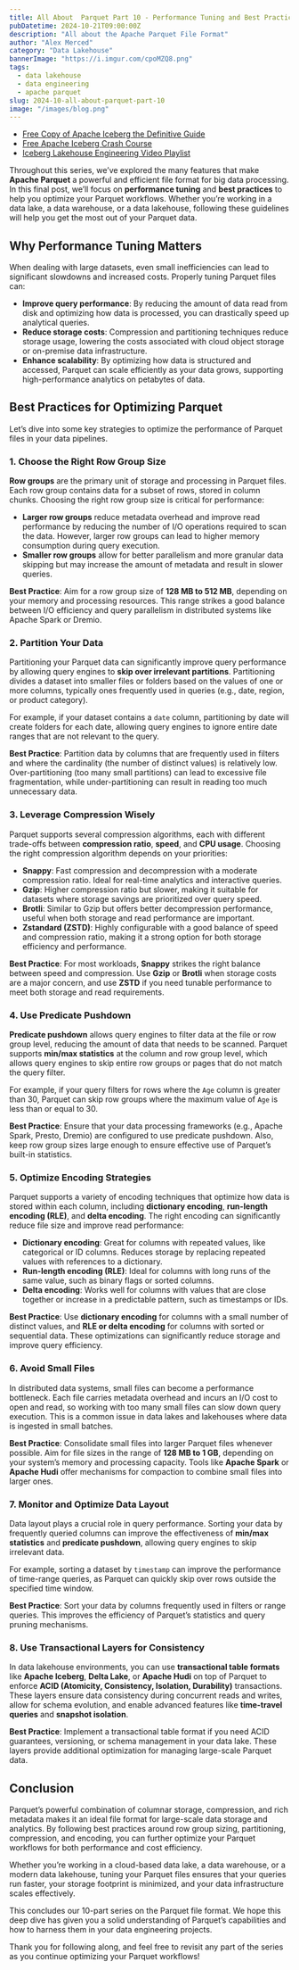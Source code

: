```yaml
---
title: All About  Parquet Part 10 - Performance Tuning and Best Practices with Parquet
pubDatetime: 2024-10-21T09:00:00Z
description: "All about the Apache Parquet File Format"
author: "Alex Merced"
category: "Data Lakehouse"
bannerImage: "https://i.imgur.com/cpoMZQ8.png"
tags:
  - data lakehouse
  - data engineering
  - apache parquet
slug: 2024-10-all-about-parquet-part-10
image: "/images/blog.png"
---
```


- [Free Copy of Apache Iceberg the Definitive Guide](https://hello.dremio.com/wp-apache-iceberg-the-definitive-guide-reg.html?utm_source=alexmerced&utm_medium=external_blog&utm_campaign=allaboutparquet)
- [Free Apache Iceberg Crash Course](https://hello.dremio.com/webcast-an-apache-iceberg-lakehouse-crash-course-reg.html?utm_source=alexmerced&utm_medium=external_blog&utm_campaign=allaboutparquet)
- [Iceberg Lakehouse Engineering Video Playlist](https://www.youtube.com/watch?v=SIriNcVIGJQ&list=PLsLAVBjQJO0p0Yq1fLkoHvt2lEJj5pcYe)

Throughout this series, we’ve explored the many features that make **Apache Parquet** a powerful and efficient file format for big data processing. In this final post, we’ll focus on **performance tuning** and **best practices** to help you optimize your Parquet workflows. Whether you’re working in a data lake, a data warehouse, or a data lakehouse, following these guidelines will help you get the most out of your Parquet data.

## Why Performance Tuning Matters

When dealing with large datasets, even small inefficiencies can lead to significant slowdowns and increased costs. Properly tuning Parquet files can:

- **Improve query performance**: By reducing the amount of data read from disk and optimizing how data is processed, you can drastically speed up analytical queries.
- **Reduce storage costs**: Compression and partitioning techniques reduce storage usage, lowering the costs associated with cloud object storage or on-premise data infrastructure.
- **Enhance scalability**: By optimizing how data is structured and accessed, Parquet can scale efficiently as your data grows, supporting high-performance analytics on petabytes of data.

## Best Practices for Optimizing Parquet

Let’s dive into some key strategies to optimize the performance of Parquet files in your data pipelines.

### 1. Choose the Right Row Group Size

**Row groups** are the primary unit of storage and processing in Parquet files. Each row group contains data for a subset of rows, stored in column chunks. Choosing the right row group size is critical for performance:

- **Larger row groups** reduce metadata overhead and improve read performance by reducing the number of I/O operations required to scan the data. However, larger row groups can lead to higher memory consumption during query execution.
- **Smaller row groups** allow for better parallelism and more granular data skipping but may increase the amount of metadata and result in slower queries.

**Best Practice**: Aim for a row group size of **128 MB to 512 MB**, depending on your memory and processing resources. This range strikes a good balance between I/O efficiency and query parallelism in distributed systems like Apache Spark or Dremio.

### 2. Partition Your Data

Partitioning your Parquet data can significantly improve query performance by allowing query engines to **skip over irrelevant partitions**. Partitioning divides a dataset into smaller files or folders based on the values of one or more columns, typically ones frequently used in queries (e.g., date, region, or product category).

For example, if your dataset contains a `date` column, partitioning by date will create folders for each date, allowing query engines to ignore entire date ranges that are not relevant to the query.

**Best Practice**: Partition data by columns that are frequently used in filters and where the cardinality (the number of distinct values) is relatively low. Over-partitioning (too many small partitions) can lead to excessive file fragmentation, while under-partitioning can result in reading too much unnecessary data.

### 3. Leverage Compression Wisely

Parquet supports several compression algorithms, each with different trade-offs between **compression ratio**, **speed**, and **CPU usage**. Choosing the right compression algorithm depends on your priorities:

- **Snappy**: Fast compression and decompression with a moderate compression ratio. Ideal for real-time analytics and interactive queries.
- **Gzip**: Higher compression ratio but slower, making it suitable for datasets where storage savings are prioritized over query speed.
- **Brotli**: Similar to Gzip but offers better decompression performance, useful when both storage and read performance are important.
- **Zstandard (ZSTD)**: Highly configurable with a good balance of speed and compression ratio, making it a strong option for both storage efficiency and performance.

**Best Practice**: For most workloads, **Snappy** strikes the right balance between speed and compression. Use **Gzip** or **Brotli** when storage costs are a major concern, and use **ZSTD** if you need tunable performance to meet both storage and read requirements.

### 4. Use Predicate Pushdown

**Predicate pushdown** allows query engines to filter data at the file or row group level, reducing the amount of data that needs to be scanned. Parquet supports **min/max statistics** at the column and row group level, which allows query engines to skip entire row groups or pages that do not match the query filter.

For example, if your query filters for rows where the `Age` column is greater than 30, Parquet can skip row groups where the maximum value of `Age` is less than or equal to 30.

**Best Practice**: Ensure that your data processing frameworks (e.g., Apache Spark, Presto, Dremio) are configured to use predicate pushdown. Also, keep row group sizes large enough to ensure effective use of Parquet’s built-in statistics.

### 5. Optimize Encoding Strategies

Parquet supports a variety of encoding techniques that optimize how data is stored within each column, including **dictionary encoding**, **run-length encoding (RLE)**, and **delta encoding**. The right encoding can significantly reduce file size and improve read performance:

- **Dictionary encoding**: Great for columns with repeated values, like categorical or ID columns. Reduces storage by replacing repeated values with references to a dictionary.
- **Run-length encoding (RLE)**: Ideal for columns with long runs of the same value, such as binary flags or sorted columns.
- **Delta encoding**: Works well for columns with values that are close together or increase in a predictable pattern, such as timestamps or IDs.

**Best Practice**: Use **dictionary encoding** for columns with a small number of distinct values, and **RLE or delta encoding** for columns with sorted or sequential data. These optimizations can significantly reduce storage and improve query efficiency.

### 6. Avoid Small Files

In distributed data systems, small files can become a performance bottleneck. Each file carries metadata overhead and incurs an I/O cost to open and read, so working with too many small files can slow down query execution. This is a common issue in data lakes and lakehouses where data is ingested in small batches.

**Best Practice**: Consolidate small files into larger Parquet files whenever possible. Aim for file sizes in the range of **128 MB to 1 GB**, depending on your system’s memory and processing capacity. Tools like **Apache Spark** or **Apache Hudi** offer mechanisms for compaction to combine small files into larger ones.

### 7. Monitor and Optimize Data Layout

Data layout plays a crucial role in query performance. Sorting your data by frequently queried columns can improve the effectiveness of **min/max statistics** and **predicate pushdown**, allowing query engines to skip irrelevant data.

For example, sorting a dataset by `timestamp` can improve the performance of time-range queries, as Parquet can quickly skip over rows outside the specified time window.

**Best Practice**: Sort your data by columns frequently used in filters or range queries. This improves the efficiency of Parquet’s statistics and query pruning mechanisms.

### 8. Use Transactional Layers for Consistency

In data lakehouse environments, you can use **transactional table formats** like **Apache Iceberg**, **Delta Lake**, or **Apache Hudi** on top of Parquet to enforce **ACID (Atomicity, Consistency, Isolation, Durability)** transactions. These layers ensure data consistency during concurrent reads and writes, allow for schema evolution, and enable advanced features like **time-travel queries** and **snapshot isolation**.

**Best Practice**: Implement a transactional table format if you need ACID guarantees, versioning, or schema management in your data lake. These layers provide additional optimization for managing large-scale Parquet data.

## Conclusion

Parquet’s powerful combination of columnar storage, compression, and rich metadata makes it an ideal file format for large-scale data storage and analytics. By following best practices around row group sizing, partitioning, compression, and encoding, you can further optimize your Parquet workflows for both performance and cost efficiency.

Whether you’re working in a cloud-based data lake, a data warehouse, or a modern data lakehouse, tuning your Parquet files ensures that your queries run faster, your storage footprint is minimized, and your data infrastructure scales effectively.

This concludes our 10-part series on the Parquet file format. We hope this deep dive has given you a solid understanding of Parquet’s capabilities and how to harness them in your data engineering projects.

Thank you for following along, and feel free to revisit any part of the series as you continue optimizing your Parquet workflows!
